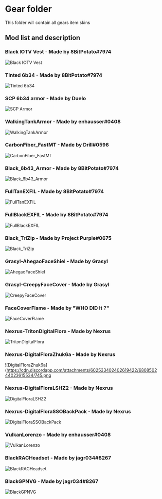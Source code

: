 # Gear folder
This folder will contain all gears item skins

## Mod list and description

### Black IOTV Vest - Made by 8BitPotato#7974
![Black IOTV Vest](https://cdn.discordapp.com/attachments/602533402402619422/676465862185582592/unknown.png)

### Tinted 6b34 - Made by 8BitPotato#7974
![Tinted 6b34](https://cdn.discordapp.com/attachments/602533402402619422/676465837107970049/unknown.png)

### SCP 6b34 armor - Made by Duelo
![SCP Armor](https://cdn.discordapp.com/attachments/638306949900926991/672106813562552332/unknown.png)

### WalkingTankArmor - Made by enhausser#0408
![WalkingTankArmor](https://cdn.discordapp.com/attachments/602533402402619422/676495965003448340/walkingtank.png)

### CarbonFiber_FastMT - Made by Drill#0596
![CarbonFiber_FastMT](https://cdn.discordapp.com/attachments/602533402402619422/676564555597348898/jBEC1cw.png)

### Black_6b43_Armor - Made by 8BitPotato#7974
![Black_6b43_Armor](https://cdn.discordapp.com/attachments/602533402402619422/677521202826313728/unknown.png)

### FullTanEXFIL - Made by 8BitPotato#7974
![FullTanEXFIL]()

### FullBlackEXFIL - Made by 8BitPotato#7974
![FullBlackEXFIL]()

### Black_TriZip - Made by Project Purple#0675
![Black_TriZip](https://cdn.discordapp.com/attachments/602533402402619422/677566375836778520/unknown.png)

### Grasyl-AhegaoFaceShiel - Made by Grasyl
![AhegaoFaceShiel](https://i.imgur.com/qOcMPWH.png)

### Grasyl-CreepyFaceCover - Made by Grasyl
![CreepyFaceCover](https://i.imgur.com/uOFQ4m2.png)

### FaceCoverFlame - Made by "WHO DID It ?"
![FaceCoverFlame](https://i.imgur.com/osTOYRx.png)

### Nexrus-TritonDigitalFlora - Made by Nexrus
![TritonDigitalFlora](https://cdn.discordapp.com/attachments/674644582650347522/680792143169847299/673.png)

### Nexrus-DigitalFloraZhuk6a - Made by Nexrus
![DigitalFloraZhuk6a](https://cdn.discordapp.com/attachments/602533402402619422/680850244023615534/745.png

### Nexrus-DigitalFloraLSHZ2 - Made by Nexrus
![DigitalFloraLSHZ2](https://cdn.discordapp.com/attachments/602533402402619422/680851774470750400/746.png)

### Nexrus-DigitalFloraSSOBackPack - Made by Nexrus
![DigitalFloraSSOBackPack](https://cdn.discordapp.com/attachments/602533402402619422/680852538630864929/744.png)

### VulkanLorenzo - Made by enhausser#0408
![VulkanLorenzo](https://cdn.discordapp.com/attachments/602533402402619422/680257846222651400/lorenzovulkan.png)

### BlackRACHeadset - Made by jagr034#8267
![BlackRACHeadset](https://cdn.discordapp.com/attachments/602533402402619422/680202434752151557/f09d8aaf9d57e7dd972901572f8229c3.png)

### BlackGPNVG - Made by jagr034#8267
![BlackGPNVG](https://cdn.discordapp.com/attachments/602533402402619422/680236188946137102/638b1ec1f88f773f90c24f1d9549ee86.png)